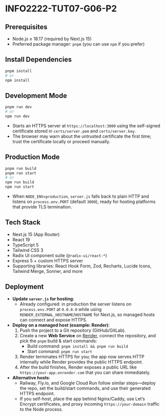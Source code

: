 # INFO2222-TUT07-G06-P2

## Prerequisites
- Node.js ≥ 18.17 (required by Next.js 15)
- Preferred package manager: `pnpm` (you can use `npm` if you prefer)

## Install Dependencies
```bash
pnpm install
# or
npm install
```

## Development Mode
```bash
pnpm run dev
# or
npm run dev
```
- Starts an HTTPS server at `https://localhost:3000` using the self-signed certificate stored in `certs/server.pem` and `certs/server.key`.
- The browser may warn about the untrusted certificate the first time; trust the certificate locally or proceed manually.

## Production Mode
```bash
pnpm run build
pnpm run start
# or
npm run build
npm run start
```

- When `NODE_ENV=production`, `server.js` falls back to plain HTTP and listens on `process.env.PORT` (default `3000`), ready for hosting platforms that provide TLS termination.

## Tech Stack

- Next.js 15 (App Router)
- React 19
- TypeScript 5
- Tailwind CSS 3
- Radix UI component suite (`@radix-ui/react-*`)
- Express 5 + custom HTTPS server
- Supporting libraries: React Hook Form, Zod, Recharts, Lucide Icons, Tailwind Merge, Sonner, and more

## Deployment
- **Update `server.js` for hosting**:
  - Already configured: in production the server listens on `process.env.PORT` at `0.0.0.0` while using `RENDER_EXTERNAL_HOSTNAME`/`HOSTNAME` for Next.js, so managed hosts can connect and expose HTTPS.
- **Deploy on a managed host (example: Render)**:
  1. Push the project to a Git repository (GitHub/GitLab).
  2. Create a new **Web Service** on [Render](https://render.com), connect the repository, and pick the `pnpm` build & start commands:
     - Build command: `pnpm install && pnpm run build`
     - Start command: `pnpm run start`
  3. Render terminates HTTPS for you; the app now serves HTTP internally while Render provides the public HTTPS endpoint.
  4. After the build finishes, Render exposes a public URL like `https://your-app.onrender.com` that you can share immediately.
- **Alternative hosts**:
  - Railway, Fly.io, and Google Cloud Run follow similar steps—deploy the repo, set the build/start commands, and use their generated HTTPS endpoint.
  - If you self-host, place the app behind Nginx/Caddy, use Let’s Encrypt certificates, and proxy incoming `https://your-domain` traffic to the Node process.
